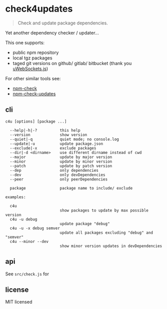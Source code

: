 # check4updates

> Check and update package dependencies.

Yet another dependency checker / updater...

This one supports:

- public npm repository
- local tgz packages
- taged git versions on github/ gitlab/ bitbucket (thank you [uWebSockets.js][])

For other similar tools see:

- [npm-check][]
- [npm-check-updates][]

## cli

```
c4u [options] [package ...]

  --help|-h|-?          this help
  --version             show version
  --quiet|-q            quiet mode; no console.log
  --update|-u           update package.json
  --exclude|-x          exclude packages
  --dir|-d <dirname>    use different dirname instead of cwd
  --major               update by major version
  --minor               update by minor version
  --patch               update by patch version
  --dep                 only dependencies
  --dev                 only devDependencies
  --peer                only peerDependencies

  package               package name to include/ exclude

examples:

  c4u
                        show packages to update by max possible version
  c4u -u debug
                        update package "debug"
  c4u -u -x debug semver
                        update all packages excluding "debug" and "semver"
  c4u --minor --dev
                        show minor version updates in devDependencies
```

## api

See `src/check.js` for


## license

MIT licensed

[npm-check]: https://npmjs.com/package/npm-check
[npm-check-updates]: https://www.npmjs.com/package/npm-check-updates
[uWebSockets.js]: https://github.com/uNetworking/uWebSockets.js
